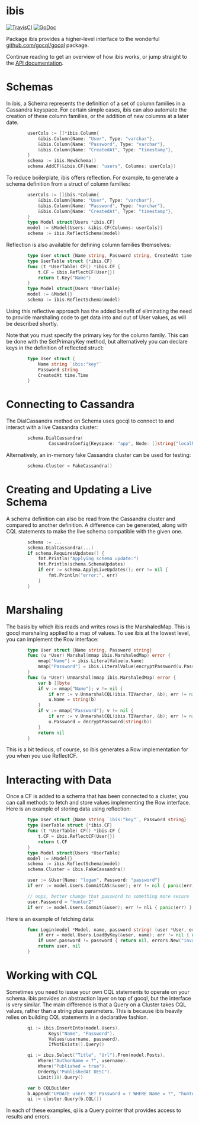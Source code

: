 ibis
====
[![TravisCI](https://travis-ci.org/logan/ibis.png)](https://travis-ci.org/logan/ibis)
[![GoDoc](https://godoc.org/github.com/logan/ibis?status.png)](http://godoc.org/github.com/logan/ibis)

Package ibis provides a higher-level interface to the wonderful
[github.com/gocql/gocql](http://tux21b.org/gocql/) package.

Continue reading to get an overview of how ibis works, or jump straight to the
[API documentation](http://godoc.org/github.com/logan/ibis).

Schemas
=======

In ibis, a Schema represents the definition of a set of column families in a Cassandra keyspace.
For certain simple cases, ibis can also automate the creation of these column families, or the
addition of new columns at a later date.

```go
        userCols := []*ibis.Column{
            &ibis.Column{Name: "User", Type: "varchar"},
            &ibis.Column{Name: "Password", Type: "varchar"},
            &ibis.Column{Name: "CreatedAt", Type: "timestamp"},
        }
        schema := ibis.NewSchema()
        schema.AddCF(&ibis.CF{Name: "users", Columns: userCols})
```

To reduce boilerplate, ibis offers reflection. For example, to generate a schema definition from
a struct of column families:

```go
        userCols := []ibis.*Column{
            &ibis.Column{Name: "User", Type: "varchar"},
            &ibis.Column{Name: "Password", Type: "varchar"},
            &ibis.Column{Name: "CreatedAt", Type: "timestamp"},
        }
        type Model struct{Users *ibis.CF}
        model := &Model{Users: &ibis.CF{Columns: userCols}}
        schema := ibis.ReflectSchema(model)
```

Reflection is also available for defining column families themselves:

```go
        type User struct {Name string, Password string, CreatedAt time.Time}
        type UserTable struct {*ibis.CF}
        func (t *UserTable) CF() *ibis.CF {
            t.CF = ibis.ReflectCF(User{})
            return t.Key("Name")
        }
        type Model struct{Users *UserTable}
        model := &Model{}
        schema := ibis.ReflectSchema(model)
```

Using this reflective approach has the added benefit of eliminating the need to provide marshaling
code to get data into and out of User values, as will be described shortly.

Note that you must specify the primary key for the column family. This can be done with the
SetPrimaryKey method, but alternatively you can declare keys in the definition of reflected struct:

```go
        type User struct {
            Name string `ibis:"key"`
            Password string
            CreatedAt time.Time
        }
```

Connecting to Cassandra
=======================

The DialCassandra method on Schema uses gocql to connect to and interact with a live Cassandra
cluster:

```go
        schema.DialCassandra(
                CassandraConfig{Keyspace: "app", Node: []string{"localhost"}})
```

Alternatively, an in-memory fake Cassandra cluster can be used for testing:

```go
        schema.Cluster = FakeCassandra()
```

Creating and Updating a Live Schema
===================================

A schema definition can also be read from the Cassandra cluster and compared to another definition.
A difference can be generated, along with CQL statements to make the live schema compatible with the
given one.

```go
        schema := ...
        schema.DialCassandra(...)
        if schema.RequiresUpdates() {
            fmt.Println("Applying schema update:")
            fmt.Println(schema.SchemaUpdates)
            if err := schema.ApplyLiveUpdates(); err != nil {
                fmt.Println("error:", err)
            }
        }
```

Marshaling
===========

The basis by which ibis reads and writes rows is the MarshaledMap. This is gocql marshaling
applied to a map of values. To use ibis at the lowest level, you can implement the Row interface:

```go
        type User struct {Name string, Password string}
        func (u *User) Marshal(mmap ibis.MarshaledMap) error {
            mmap["Name"] = ibis.LiteralValue(u.Name)
            mmap["Password"] = ibis.LiteralValue(encryptPassword(u.Password))
        }
        func (u *User) Unmarshal(mmap ibis.MarshaledMap) error {
            var b []byte
            if v := mmap["Name"]; v != nil {
                if err := v.UnmarshalCQL(ibis.TIVarchar, &b); err != nil { return err }
                u.Name = string(b)
            }
            if v := mmap["Password"]; v != nil {
                if err := v.UnmarshalCQL(ibis.TIVarchar, &b); err != nil { return err }
                u.Password = decryptPassword(string(b))
            }
            return nil
        }
```

This is a bit tedious, of course, so ibis generates a Row implementation for you when you use
ReflectCF.

Interacting with Data
=====================

Once a CF is added to a schema that has been connected to a cluster, you can call methods
to fetch and store values implementing the Row interface. Here is an example of storing data using
reflection:

```go
        type User struct {Name string `ibis:"key"`, Password string}
        type UserTable struct {*ibis.CF}
        func (t *UserTable) CF() *ibis.CF {
            t.CF = ibis.ReflectCF(User{})
            return t.CF
        }
        type Model struct{Users *UserTable}
        model := &Model{}
        schema := ibis.ReflectSchema(model)
        schema.Cluster = ibis.FakeCassandra()

        user := &User{Name: "logan", Password: "password"}
        if err := model.Users.CommitCAS(&user); err != nil { panic(err) }

        // oops, better change that password to something more secure
        user.Password = "hunter2"
        if err := model.Users.Commit(&user); err != nli { panic(err) }
```

Here is an example of fetching data:

```go
        func Login(model *Model, name, password string) (user *User, err error) {
            if err = model.Users.LoadByKey(&user, name); err != nil { return nil, err }
            if user.password != password { return nil, errors.New("invalid password") }
            return user, nil
        }
```

Working with CQL
================

Sometimes you need to issue your own CQL statements to operate on your schema. ibis provides an
abstraction layer on top of gocql, but the interface is very similar. The main difference is that
a Query on a Cluster takes CQL values, rather than a string plus parameters. This is because ibis
heavily relies on building CQL statements in a declarative fashion.

```go
        qi := ibis.InsertInto(model.Users).
                Keys("Name", "Password").
                Values(username, password).
                IfNotExists().Query()

        qi := ibis.Select("Title", "Url").From(model.Posts).
            Where("AuthorName = ?", username).
            Where("Published = true").
            OrderBy("PublishedAt DESC").
            Limit(10).Query()

        var b CQLBuilder
        b.Append("UPDATE users SET Password = ? WHERE Name = ?", "hunter2", "logan")
        qi := cluster.Query(b.CQL())
```

In each of these examples, qi is a Query pointer that provides access to results and errors.

